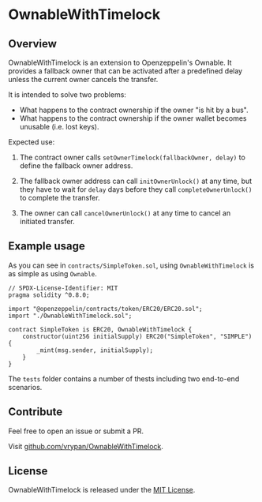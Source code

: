 # OwnableWithTimelock

## Overview

OwnableWithTimelock is an extension to Openzeppelin's Ownable.
It provides a fallback owner that can be activated after a predefined delay
unless the current owner cancels the transfer.

It is intended to solve two problems:

- What happens to the contract ownership if the owner "is hit by a bus".
- What happens to the contract ownership if the owner wallet becomes unusable (i.e. lost keys).

Expected use:

1. The contract owner calls `setOwnerTimelock(fallbackOwner, delay)`
to define the fallback owner address.

2. The fallback owner address can call `initOwnerUnlock()` at any time,
but they have to wait for `delay` days before they call `completeOwnerUnlock()`
to complete the transfer.

3. The owner can call `cancelOwnerUnlock()` at any time to cancel an initiated
transfer.

## Example usage

As you can see in `contracts/SimpleToken.sol`, using `OwnableWithTimelock` is as simple as using
`Ownable`. 

```solidity
// SPDX-License-Identifier: MIT
pragma solidity ^0.8.0;

import "@openzeppelin/contracts/token/ERC20/ERC20.sol";
import "./OwnableWithTimelock.sol";

contract SimpleToken is ERC20, OwnableWithTimelock {
    constructor(uint256 initialSupply) ERC20("SimpleToken", "SIMPLE") {
        _mint(msg.sender, initialSupply);
    }
}
```

The `tests` folder contains a number of thests including two end-to-end
scenarios.

## Contribute

Feel free to open an issue or submit a PR. 

Visit [github.com/vrypan/OwnableWithTimelock](https://github.com/vrypan/OwnableWithTimelock).

## License

OwnableWithTimelock is released under the [MIT License](LICENSE).